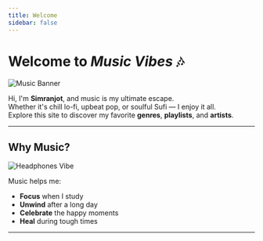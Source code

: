 ```yaml
---
title: Welcome
sidebar: false
---
```


# Welcome to *Music Vibes* 🎶

![Music Banner](https://images.unsplash.com/photo-1511671782779-c97d3d27a1d4?auto=format&fit=crop&w=1200&q=80)

Hi, I'm **Simranjot**, and music is my ultimate escape.  
Whether it's chill lo-fi, upbeat pop, or soulful Sufi — I enjoy it all.  
Explore this site to discover my favorite **genres**, **playlists**, and **artists**.

---

## Why Music?

![Headphones Vibe](https://images.unsplash.com/photo-1515202913167-d9a698095ebf?auto=format&fit=crop&w=1200&q=80)

Music helps me:
- **Focus** when I study 
- **Unwind** after a long day
- **Celebrate** the happy moments
- **Heal** during tough times

---

